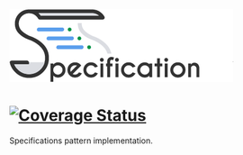 ![Logo](.github/workflows/images/specification.png)

# [![Coverage Status](https://coveralls.io/repos/github/NYMEZIDE/Specifications/badge.svg?branch=master)](https://coveralls.io/github/NYMEZIDE/Specifications?branch=master)
Specifications pattern implementation.
